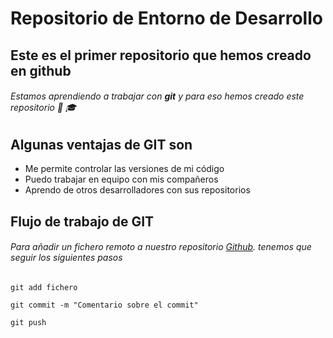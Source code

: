 # Repositorio de Entorno de Desarrollo

## Este es el primer repositorio que hemos creado en github

###### Estamos aprendiendo a trabajar con **git** y para eso hemos creado este repositorio :boy: :mortar_board:


## Algunas ventajas de GIT son

- Me permite controlar las versiones de mi código
- Puedo trabajar en equipo con mis compañeros
- Aprendo de otros desarrolladores con sus repositorios


## Flujo de trabajo de GIT

###### Para añadir un fichero remoto a nuestro repositorio [Github](https://pages.github.com/). tenemos que seguir los siguientes pasos

```
git add fichero
```

```
git commit -m "Comentario sobre el commit"
```

```
git push
```





